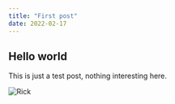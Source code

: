 ```yaml
---
title: "First post"
date: 2022-02-17
---
```


## Hello world

This is just a test post, nothing interesting here.

![Rick](https://i.rubikscraft.nl/i/5d915f5e-3a56-48d5-9dbf-54bd63f149d4.webp)

